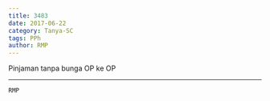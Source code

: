 ```yaml
---
title: 3483
date: 2017-06-22
category: Tanya-SC
tags: PPh
author: RMP
---
```


Pinjaman tanpa bunga OP ke OP

---



`RMP`
